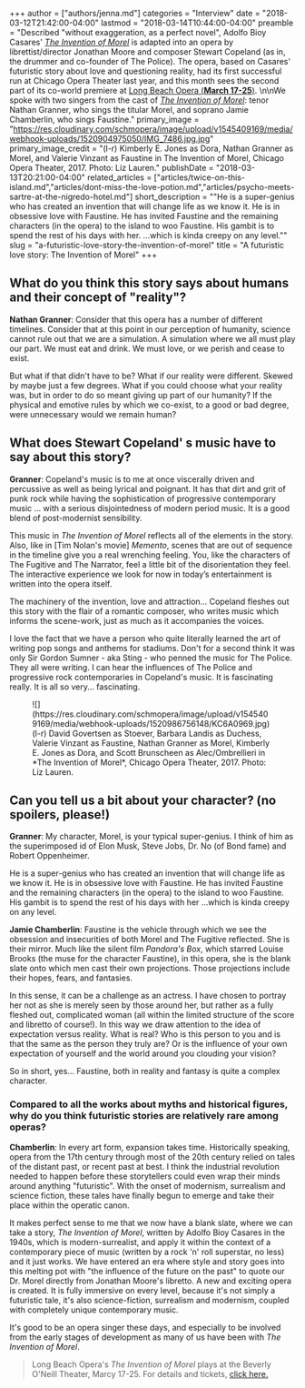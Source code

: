 +++
author = ["authors/jenna.md"]
categories = "Interview"
date = "2018-03-12T21:42:00-04:00"
lastmod = "2018-03-14T10:44:00-04:00"
preamble = "Described \"without exaggeration, as a perfect novel\", Adolfo Bioy Casares' [*The Invention of Morel*](https://www.longbeachopera.org/the-invention-of-morel#about) is adapted into an opera by librettist/director Jonathan Moore and composer Stewart Copeland (as in, the drummer and co-founder of The Police). The opera, based on Casares' futuristic story about love and questioning reality, had its first successful run at Chicago Opera Theater last year, and this month sees the second part of its co-world premiere at [Long Beach Opera (**March 17-25**)](https://www.longbeachopera.org/the-invention-of-morel#about). \n\nWe spoke with two singers from the cast of [*The Invention of Morel*](https://www.longbeachopera.org/the-invention-of-morel#about): tenor Nathan Granner, who sings the titular Morel, and soprano Jamie Chamberlin, who sings Faustine."
primary_image = "https://res.cloudinary.com/schmopera/image/upload/v1545409169/media/webhook-uploads/1520904975050/IMG_7486.jpg.jpg"
primary_image_credit = "(l-r) Kimberly E. Jones as Dora, Nathan Granner as Morel, and Valerie Vinzant as Faustine in The Invention of Morel, Chicago Opera Theater, 2017. Photo: Liz Lauren."
publishDate = "2018-03-13T20:21:00-04:00"
related_articles = ["articles/twice-on-this-island.md","articles/dont-miss-the-love-potion.md","articles/psycho-meets-sartre-at-the-nigredo-hotel.md"]
short_description = "&quot;He is a super-genius who has created an invention that will change life as we know it. He is in obsessive love with Faustine. He has invited Faustine and the remaining characters (in the opera) to the island to woo Faustine. His gambit is to spend the rest of his days with her. ...which is kinda creepy on any level.&quot;"
slug = "a-futuristic-love-story-the-invention-of-morel"
title = "A futuristic love story: The Invention of Morel"
+++

## What do you think this story says about humans and their concept of "reality"?

**Nathan Granner**: Consider that this opera has a number of different timelines. Consider that at this point in our perception of humanity, science cannot rule out that we are a simulation. A simulation where we all must play our part. We must eat and drink. We must love, or we perish and cease to exist.

But what if that didn't have to be? What if our reality were different. Skewed by maybe just a few degrees. What if you could choose what your reality was, but in order to do so meant giving up part of our humanity? If the physical and emotive rules by which we co-exist, to a good or bad degree, were unnecessary would we remain human?

## What does Stewart Copeland' s music have to say about this story?

**Granner**: Copeland's music is to me at once viscerally driven and percussive as well as being lyrical and poignant. It has that dirt and grit of punk rock while having the sophistication of progressive contemporary music ... with a serious disjointedness of modern period music. It is a good blend of post-modernist sensibility.

This music in *The Invention of Morel* reflects all of the elements in the story. Also, like in [Tim Nolan's movie] *Memento*, scenes that are out of sequence in the timeline give you a real wrenching feeling. You, like the characters of The Fugitive and The Narrator, feel a little bit of the disorientation they feel. The interactive experience we look for now in today’s entertainment is written into the opera itself.

The machinery of the invention, love and attraction... Copeland fleshes out this story with the flair of a romantic composer, who writes music which informs the scene-work, just as much as it accompanies the voices.

I love the fact that we have a person who quite literally learned the art of writing pop songs and anthems for stadiums. Don't for a second think it was only Sir Gordon Sumner - aka Sting - who penned the music for The Police. They all were writing. I can hear the influences of The Police and progressive rock contemporaries in Copeland's music. It is fascinating really. It is all so very... fascinating.

<figure data-type="image">
![](https://res.cloudinary.com/schmopera/image/upload/v1545409169/media/webhook-uploads/1520986756148/KC6A0969.jpg)
<figcaption>(l-r) David Govertsen as Stoever, Barbara Landis as Duchess, Valerie Vinzant as Faustine, Nathan Granner as Morel, Kimberly E. Jones as Dora, and Scott Brunscheen as Alec/Ombrellieri in *The Invention of Morel*, Chicago Opera Theater, 2017. Photo: Liz Lauren.</figcaption>
</figure>

## Can you tell us a bit about your character? (no spoilers, please!)

**Granner**: My character, Morel, is your typical super-genius. I think of him as the superimposed id of Elon Musk, Steve Jobs, Dr. No (of Bond fame) and Robert Oppenheimer.

He is a super-genius who has created an invention that will change life as we know it. He is in obsessive love with Faustine. He has invited Faustine and the remaining characters (in the opera) to the island to woo Faustine. His gambit is to spend the rest of his days with her ...which is kinda creepy on any level.

**Jamie Chamberlin**: Faustine is the vehicle through which we see the obsession and insecurities of both Morel and The Fugitive reflected. She is their mirror. Much like the silent film *Pandora's Box*, which starred Louise Brooks (the muse for the character Faustine), in this opera, she is the blank slate onto which men cast their own projections. Those projections include their hopes, fears, and fantasies. 

In this sense, it can be a challenge as an actress. I have chosen to portray her not as she is merely seen by those around her, but rather as a fully fleshed out, complicated woman (all within the limited structure of the score and libretto of course!). In this way we draw attention to the idea of expectation versus reality. What is real? Who is this person to you and is that the same as the person they truly are? Or is the influence of your own expectation of yourself and the world around you clouding your vision? 

So in short, yes... Faustine, both in reality and fantasy is quite a complex character.

### Compared to all the works about myths and historical figures, why do you think futuristic stories are relatively rare among operas?

**Chamberlin**: In every art form, expansion takes time. Historically speaking, opera from the 17th century through most of the 20th century relied on tales of the distant past, or recent past at best. I think the industrial revolution needed to happen before these storytellers could even wrap their minds around anything "futuristic". With the onset of modernism, surrealism and science fiction, these tales have finally begun to emerge and take their place within the operatic canon.

It makes perfect sense to me that we now have a blank slate, where we can take a story, *The Invention of Morel*, written by Adolfo Bioy Casares in the 1940s, which is modern-surrealist, and apply it within the context of a contemporary piece of music (written by a rock 'n' roll superstar, no less) and it just works. We have entered an era where style and story goes into this melting pot with "the influence of the future on the past" to quote our Dr. Morel directly from Jonathan Moore's libretto. A new and exciting opera is created. It is fully immersive on every level, because it's not simply a futuristic tale, it's also science-fiction, surrealism and modernism, coupled with completely unique contemporary music. 

It's good to be an opera singer these days, and especially to be involved from the early stages of development as many of us have been with *The Invention of Morel*.

>Long Beach Opera's *The Invention of Morel* plays at the Beverly O'Neill Theater, Marcy 17-25. For details and tickets, [click here.](https://www.longbeachopera.org/the-invention-of-morel#about)
